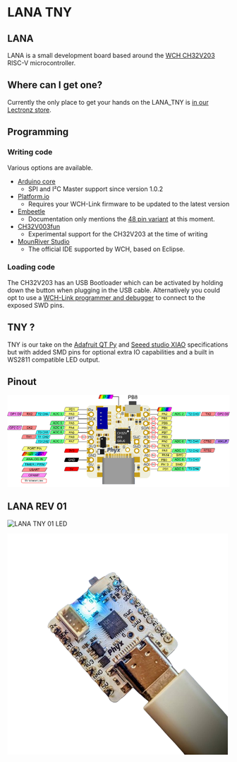 # LANA TNY
## LANA
LANA is a small development board based around the [WCH CH32V203](https://www.wch-ic.com/products/CH32V203.html) RISC-V microcontroller.

## Where can I get one?
Currently the only place to get your hands on the LANA_TNY is [in our Lectronz store](https://lectronz.com/products/lana-tny).

## Programming

### Writing code
Various options are available.
- [Arduino core](https://github.com/openwch/arduino_core_ch32)
	- SPI and I²C Master support since version 1.0.2
- [Platform.io](https://github.com/Community-PIO-CH32V/platform-ch32v)
	- Requires your WCH-Link firmware to be updated to the latest version
- [Embeetle](https://embeetle.com/)
	- Documentation only mentions the [48 pin variant](https://embeetle.com/#supported-hardware/wch/microcontrollers/ch32v203c8t6) at this moment.
- [CH32V003fun](https://github.com/cnlohr/ch32v003fun)
	- Experimental support for the CH32V203 at the time of writing
- [MounRiver Studio](https://www.mounriver.com/)
	- The official IDE supported by WCH, based on Eclipse.

### Loading code
The CH32V203 has an USB Bootloader which can be activated by holding down the button when plugging in the USB cable. Alternatively you could opt to use a [WCH-Link programmer and debugger](https://www.wch.cn/products/WCH-Link.html) to connect to the exposed SWD pins.

## TNY ?
TNY is our take on the [Adafruit QT Py](https://www.adafruit.com/category/595) and [Seeed studio XIAO](https://wiki.seeedstudio.com/Seeeduino-XIAO/) specifications but with added SMD pins for optional extra IO capabilities and a built in WS2811 compatible LED output.

## Pinout
![LANA TNY 01 pinout](media/pinout.png)

## LANA REV 01
![LANA TNY 01 LED](media/LANA_01_DEFAULT.gif)

![LANA TNY 01](media/LANA_01.png)